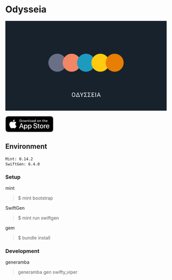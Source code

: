 # Odysseia
<img src="./Resources/odysseia.png">

<a href="https://apps.apple.com/jp/app/id1539914583"><img src="./Resources/app_store_badge.png" width=150 ></a>

## Environment

```
Mint: 0.14.2
SwiftGen: 6.4.0
```

### Setup

mint
> $ mint bootstrap

SwiftGen
> $ mint run swiftgen

gem
> $ bundle install

### Development

generamba
> generamba gen <TemplateName> swifty_viper
